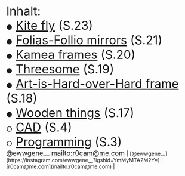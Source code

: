   <font size="6">
Inhalt:
    <br>
<font size="4">&#9679;</font> <a href="https://ewwgene.github.io/Kite/"><u>Kite fly</u></a> (S.23)<br>
<font size="4">&#9679;</font> <a href="https://ewwgene.github.io/Folias-Follio/"><u>Folias-Follio mirrors</u></a> (S.21)<br>
<font size="4">&#9679;</font> <a href="https://ewwgene.github.io/Kamea_ATW/"><u>Kamea frames</u></a> (S.20)<br>
<font size="4">&#9679;</font> <a href="https://ewwgene.github.io/Threesome/"><u>Threesome</u></a> (S.19)<br>
<font size="4">&#9679;</font> <a href="https://ewwgene.github.io/Art-Is-Hard/"><u>Art-is-Hard-over-Hard frame</u></a> (S.18)<br>
<font size="4">&#9679;</font> <a href="https://ewwgene.github.io/Wooden/"><u>Wooden things</u></a> (S.17)<br>
<font size="4">&#9675;</font> <a href="https://ewwgene.github.io/CAD/"><u>CAD</u></a> (S.4)<br>
<font size="4">&#9675;</font> <a href="https://ewwgene.github.io/Programming/"><u>Programming</u></a> (S.3)<br>
    </font>
<font size="4"> 
  <a href="https://instagram.com/ewwgene__?igshid=YmMyMTA2M2Y=">@ewwgene__</a>
<a href="mailto:r0cam@me.com">mailto:r0cam@me.com</a>
</font> 
</font> 
| [@ewwgene__](https://instagram.com/ewwgene__?igshid=YmMyMTA2M2Y=) | [r0cam@me.com](mailto:r0cam@me.com) |  


